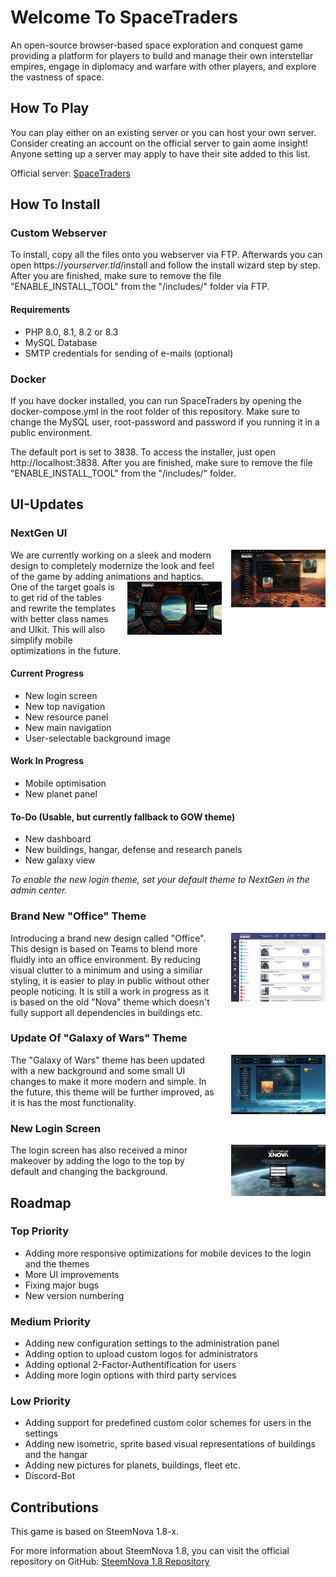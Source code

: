 # Welcome To SpaceTraders

An open-source browser-based space exploration and conquest game providing a platform for players to build and manage their own interstellar empires, engage in diplomacy and warfare with other players, and explore the vastness of space.

## How To Play

You can play either on an existing server or you can host your own server.
Consider creating an account on the official server to gain aome insight!
Anyone setting up a server may apply to have their site added to this list.

Official server: [SpaceTraders](https://spacetraders.org)

## How To Install

### Custom Webserver
To install, copy all the files onto you webserver via FTP.
Afterwards you can open https://*yourserver.tld*/install and follow the install wizard step by step. After you are finished, make sure to remove the file "ENABLE_INSTALL_TOOL" from the "/includes/" folder via FTP.

#### Requirements
* PHP 8.0, 8.1, 8.2 or 8.3
* MySQL Database
* SMTP credentials for sending of e-mails (optional)


### Docker
If you have docker installed, you can run SpaceTraders by opening the docker-compose.yml in the root folder of this repository. Make sure to change the MySQL user, root-password and password if you running it in a public environment.

The default port is set to 3838. To access the installer, just open http://localhost:3838. After you are finished, make sure to remove the file "ENABLE_INSTALL_TOOL" from the "/includes/" folder.

## UI-Updates

###  NextGen UI

<img style="float: right; padding-left: 15px;" src="screenshots/screenshot-nextgen-ui-dashboard-mars.png" width="30%">
We are currently working on a sleek and modern design to completely modernize the look and feel of the game by adding animations and haptics.
<br>
<img style="float: right; padding-left: 15px;" src="screenshots/screenshot-nextgen-ui-login.png" width="30%">
One of the target goals is to get rid of the tables and rewrite the templates with better class names and UIkit. This will also simplify mobile optimizations in the future.

#### Current Progress
* New login screen
* New top navigation
* New resource panel
* New main navigation
* User-selectable background image

#### Work In Progress
* Mobile optimisation
* New planet panel

#### To-Do (Usable, but currently fallback to GOW theme)
* New dashboard
* New buildings, hangar, defense and research panels
* New galaxy view


<i>To enable the new login theme, set your default theme to NextGen in the admin center.</i>


### Brand New "Office" Theme
<img style="float: right; padding-left: 25px;" src="screenshots/office-v1.png" width="30%">
Introducing a brand new design called "Office". This design is based on Teams to blend more fluidly into an office environment. By reducing visual clutter to a minimum and using a similiar styling, it is easier to play in public without other people noticing. It is still a work in progress as it is based on the old "Nova" theme which doesn't fully support all dependencies in buildings etc.
 

### Update Of "Galaxy of Wars" Theme

<img style="float: right; padding-left: 25px;" src="screenshots/screenshot-gow.png" width="30%">

The "Galaxy of Wars" theme has been updated with a new background and some small UI changes to make it more modern and simple. In the future, this theme will be further improved, as it is has the most functionality.
 
### New Login Screen
<img style="float: right; padding-left: 25px;" src="screenshots/screenshot-login.png" width="30%">

The login screen has also received a minor makeover by adding the logo to the top by default and changing the background.




## Roadmap

### Top Priority

* Adding more responsive optimizations for mobile devices to the login and the themes
* More UI improvements
* Fixing major bugs
* New version numbering

### Medium Priority

* Adding new configuration settings to the administration panel
* Adding option to upload custom logos for administrators
* Adding optional 2-Factor-Authentification for users
* Adding more login options with third party services

### Low Priority

* Adding support for predefined custom color schemes for users in the settings
* Adding new isometric, sprite based visual representations of buildings and the hangar
* Adding new pictures for planets, buildings, fleet etc.
* Discord-Bot


## Contributions

This game is based on SteemNova 1.8-x.

For more information about SteemNova 1.8, you can visit the official repository on GitHub: [SteemNova 1.8 Repository](https://github.com/koraykarakus/steemnova-1.8-x)

